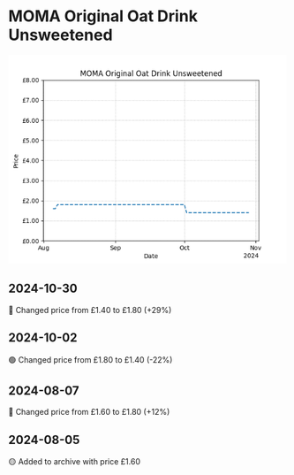 # MOMA Original Oat Drink Unsweetened
![](charts/product-511957011.png)
## 2024-10-30
🔴 Changed price from £1.40 to £1.80 (+29%)
## 2024-10-02
🟢 Changed price from £1.80 to £1.40 (-22%)
## 2024-08-07
🔴 Changed price from £1.60 to £1.80 (+12%)
## 2024-08-05
🟡 Added to archive with price £1.60